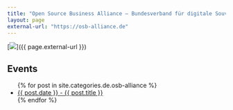 ```yaml
---
title: "Open Source Business Alliance – Bundesverband für digitale Souveränität e.V."
layout: page
external-url: "https://osb-alliance.de"
---
```

[![](https://osb-alliance.de/wp-content/uploads/2020/04/osba-logo-claim.svg)]({{ page.external-url }})

<h2>Events</h2>

<ul>
  {% for post in site.categories.de.osb-alliance %}
    <li>
      <a href="{{ post.url }}">{{ post.date }} - {{ post.title }}</a>
    </li>
  {% endfor %}
</ul>
